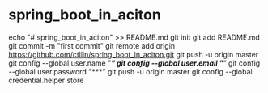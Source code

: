 # spring_boot_in_aciton
echo "# spring_boot_in_aciton" >> README.md
git init
git add README.md
git commit -m "first commit"
git remote add origin https://github.com/ctllin/spring_boot_in_aciton.git
git push -u origin master
git config --global user.name "***"
git config --global user.email "***"
git config --global user.password "***"
git push -u origin master
git config --global credential.helper store
